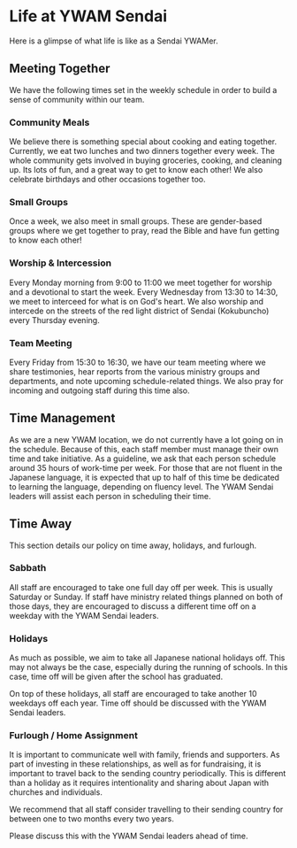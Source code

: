 # Life at YWAM Sendai

Here is a glimpse of what life is like as a Sendai YWAMer.

## Meeting Together

We have the following times set in the weekly schedule in order to build a sense of community within our team.

### Community Meals

We believe there is something special about cooking and eating together. Currently, we eat two lunches and two dinners together every week. The whole community gets involved in buying groceries, cooking, and cleaning up. Its lots of fun, and a great way to get to know each other! We also celebrate birthdays and other occasions together too.

### Small Groups

Once a week, we also meet in small groups. These are gender-based groups where we get together to pray, read the Bible and have fun getting to know each other!

### Worship & Intercession

Every Monday morning from 9:00 to 11:00 we meet together for worship and a devotional to start the week. Every Wednesday from 13:30 to 14:30, we meet to interceed for what is on God's heart. We also worship and intercede on the streets of the red light district of Sendai (Kokubuncho) every Thursday evening.

### Team Meeting

Every Friday from 15:30 to 16:30, we have our team meeting where we share testimonies, hear reports from the various ministry groups and departments, and note upcoming schedule-related things. We also pray for incoming and outgoing staff during this time also.

## Time Management

As we are a new YWAM location, we do not currently have a lot going on in the schedule. Because of this, each staff member must manage their own time and take initiative. As a guideline, we ask that each person schedule around 35 hours of work-time per week. For those that are not fluent in the Japanese language, it is expected that up to half of this time be dedicated to learning the language, depending on fluency level. The YWAM Sendai leaders will assist each person in scheduling their time.

## Time Away

This section details our policy on time away, holidays, and furlough.

### Sabbath

All staff are encouraged to take one full day off per week. This is usually Saturday or Sunday. If staff have ministry related things planned on both of those days, they are encouraged to discuss a different time off on a weekday with the YWAM Sendai leaders.

### Holidays

As much as possible, we aim to take all Japanese national holidays off. This may not always be the case, especially during the running of schools. In this case, time off will be given after the school has graduated.

On top of these holidays, all staff are encouraged to take another 10 weekdays off each year. Time off should be discussed with the YWAM Sendai leaders.

### Furlough / Home Assignment

It is important to communicate well with family, friends and supporters. As part of investing in these relationships, as well as for fundraising, it is important to travel back to the sending country periodically. This is different than a holiday as it requires intentionality and sharing about Japan with churches and individuals.

We recommend that all staff consider travelling to their sending country for between one to two months every two years.

Please discuss this with the YWAM Sendai leaders ahead of time.
